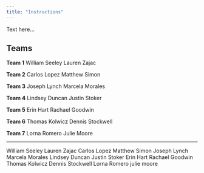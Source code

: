 ```yaml
---
title: "Instructions"
---
```


Text here...

## Teams



**Team 1**
William Seeley
Lauren Zajac

**Team 2**
Carlos Lopez
Matthew Simon

**Team 3**
Joseph Lynch
Marcela Morales

**Team 4**
Lindsey Duncan
Justin Stoker

**Team 5**
Erin Hart
Rachael Goodwin

**Team 6**
Thomas Kolwicz
Dennis Stockwell

**Team 7**
Lorna Romero
Julie Moore


--- 

William Seeley
Lauren Zajac
Carlos Lopez
Matthew Simon
Joseph Lynch
Marcela Morales
Lindsey Duncan
Justin Stoker
Erin Hart
Rachael Goodwin
Thomas Kolwicz
Dennis Stockwell
Lorna Romero
julie moore




